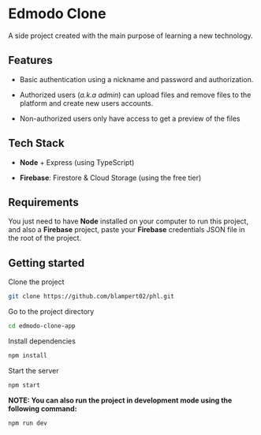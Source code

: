 # Edmodo Clone

A side project created with the main purpose of learning a new technology. 

## Features

- Basic authentication using a nickname and password and authorization.

- Authorized users (_a.k.a admin_) can upload files and remove files to the platform and create new users accounts.

- Non-authorized users only have access to get a preview of the files

## Tech Stack

- **Node** + Express (using TypeScript)

- **Firebase**: Firestore & Cloud Storage (using the free tier)

## Requirements

You just need to have **Node** installed on your computer to run this project, and also a **Firebase** project, paste your **Firebase** credentials JSON file in the root of the project.

## Getting started

Clone the project

```bash
git clone https://github.com/blampert02/phl.git
```

Go to the project directory

```bash
cd edmodo-clone-app
```

Install dependencies

```bash
npm install
```

Start the server
```bash
npm start
```

**NOTE: You can also run the project in development mode using the following command:**

```bash
npm run dev
```
